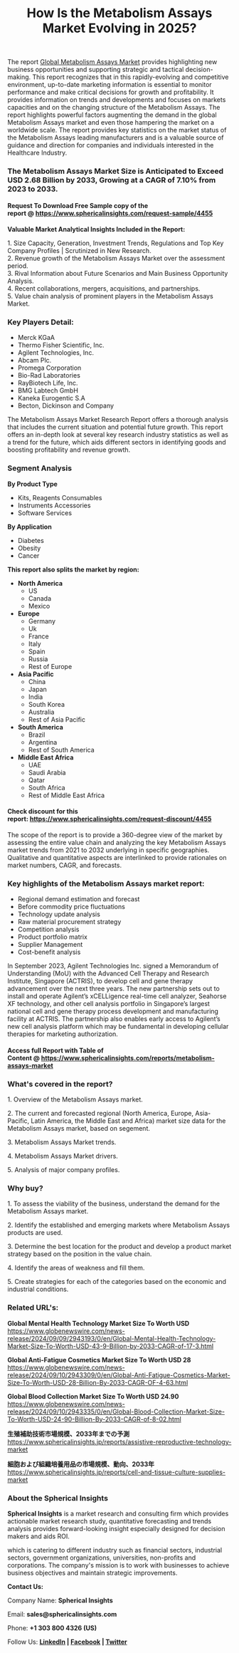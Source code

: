 <h1 style="text-align: center;">How Is the Metabolism Assays Market Evolving in 2025?</h1>
<p>&nbsp;</p>
<p>The report&nbsp;<a href="https://www.sphericalinsights.com/reports/metabolism-assays-market" target="_blank" rel="noopener noreferrer">Global Metabolism Assays Market</a>&nbsp;provides highlighting new business opportunities and supporting strategic and tactical decision-making. This report recognizes that in this rapidly-evolving and competitive environment, up-to-date marketing information is essential to monitor performance and make critical decisions for growth and profitability. It provides information on trends and developments and focuses on markets capacities and on the changing structure of the Metabolism Assays. The report highlights powerful factors augmenting the demand in the global Metabolism Assays market and even those hampering the market on a worldwide scale. The report provides key statistics on the market status of the Metabolism Assays leading manufacturers and is a valuable source of guidance and direction for companies and individuals interested in the Healthcare Industry.</p>
<h3>The Metabolism Assays Market Size is Anticipated to Exceed USD 2.68 Billion by 2033, Growing at a CAGR of 7.10% from 2023 to 2033.</h3>
<h4>Request To Download Free Sample copy of the report&nbsp;@&nbsp;<a href="https://www.sphericalinsights.com/request-sample/4455" target="_blank" rel="noopener noreferrer">https://www.sphericalinsights.com/request-sample/4455</a></h4>
<p><strong>Valuable Market Analytical Insights Included in the Report:</strong></p>
<p>1. Size Capacity, Generation, Investment Trends, Regulations and Top Key Company Profiles | Scrutinized in New Research.<br />2. Revenue growth of the Metabolism Assays Market over the assessment period.<br />3. Rival Information about Future Scenarios and Main Business Opportunity Analysis.<br />4. Recent collaborations, mergers, acquisitions, and partnerships.<br />5. Value chain analysis of prominent players in the Metabolism Assays Market.</p>
<h3><strong>Key Players Detail:</strong></h3>
<ul>
<li>Merck KGaA</li>
<li>Thermo Fisher Scientific, Inc.</li>
<li>Agilent Technologies, Inc.</li>
<li>Abcam Plc.</li>
<li>Promega Corporation</li>
<li>Bio-Rad Laboratories</li>
<li>RayBiotech Life, Inc.</li>
<li>BMG Labtech GmbH</li>
<li>Kaneka Eurogentic S.A</li>
<li>Becton, Dickinson and Company</li>
</ul>
<p>The Metabolism Assays Market Research Report offers a thorough analysis that includes the current situation and potential future growth. This report offers an in-depth look at several key research industry statistics as well as a trend for the future, which aids different sectors in identifying goods and boosting profitability and revenue growth.</p>
<h3><strong>Segment Analysis</strong></h3>
<p><strong>By Product Type</strong></p>
<ul>
<li>Kits, Reagents Consumables</li>
<li>Instruments Accessories</li>
<li>Software Services</li>
</ul>
<p><strong>By Application</strong></p>
<ul>
<li>Diabetes</li>
<li>Obesity</li>
<li>Cancer</li>
</ul>
<p><strong>This report also splits the market by region:</strong></p>
<ul>
<li><strong>North America</strong>
<ul>
<li>US</li>
<li>Canada</li>
<li>Mexico</li>
</ul>
</li>
<li><strong>Europe</strong>
<ul>
<li>Germany</li>
<li>Uk</li>
<li>France</li>
<li>Italy</li>
<li>Spain</li>
<li>Russia</li>
<li>Rest of Europe</li>
</ul>
</li>
<li><strong>Asia Pacific</strong>
<ul>
<li>China</li>
<li>Japan</li>
<li>India</li>
<li>South Korea</li>
<li>Australia</li>
<li>Rest of Asia Pacific</li>
</ul>
</li>
<li><strong>South America</strong>
<ul>
<li>Brazil</li>
<li>Argentina</li>
<li>Rest of South America</li>
</ul>
</li>
<li><strong>Middle East Africa</strong>
<ul>
<li>UAE</li>
<li>Saudi Arabia</li>
<li>Qatar</li>
<li>South Africa</li>
<li>Rest of Middle East Africa</li>
</ul>
</li>
</ul>
<h4>Check discount for this report:&nbsp;<a href="https://www.sphericalinsights.com/request-discount/4455" target="_blank" rel="noopener noreferrer">https://www.sphericalinsights.com/request-discount/4455</a></h4>
<p>The scope of the report is to provide a 360-degree view of the market by assessing the entire value chain and analyzing the key Metabolism Assays market trends from 2021 to 2032 underlying in specific geographies. Qualitative and quantitative aspects are interlinked to provide rationales on market numbers, CAGR, and forecasts.</p>
<h3><strong>Key highlights of the Metabolism Assays market report:</strong></h3>
<ul>
<li>Regional demand estimation and forecast</li>
<li>Before commodity price fluctuations</li>
<li>Technology update analysis</li>
<li>Raw material procurement strategy</li>
<li>Competition analysis</li>
<li>Product portfolio matrix</li>
<li>Supplier Management</li>
<li>Cost-benefit analysis</li>
</ul>
<p>In September 2023, Agilent Technologies Inc. signed a Memorandum of Understanding (MoU) with the Advanced Cell Therapy and Research Institute, Singapore (ACTRIS), to develop cell and gene therapy advancement over the next three years. The new partnership sets out to install and operate Agilent&rsquo;s xCELLigence real-time cell analyzer, Seahorse XF technology, and other cell analysis portfolio in Singapore&rsquo;s largest national cell and gene therapy process development and manufacturing facility at ACTRIS. The partnership also enables early access to Agilent&rsquo;s new cell analysis platform which may be fundamental in developing cellular therapies for marketing authorization.</p>
<h4>Access full Report with Table of Content&nbsp;@&nbsp;<a href="https://www.sphericalinsights.com/reports/metabolism-assays-market" target="_blank" rel="noopener noreferrer">https://www.sphericalinsights.com/reports/metabolism-assays-market</a></h4>
<h3><strong>What's covered in the report?</strong></h3>
<p>1. Overview of the Metabolism Assays market.</p>
<p>2. The current and forecasted regional (North America, Europe, Asia-Pacific, Latin America, the Middle East and Africa) market size data for the Metabolism Assays market, based on segement.</p>
<p>3. Metabolism Assays Market trends.</p>
<p>4. Metabolism Assays Market drivers.</p>
<p>5. Analysis of major company profiles.</p>
<h3><strong>Why buy?</strong></h3>
<p>1. To assess the viability of the business, understand the demand for the Metabolism Assays market.</p>
<p>2. Identify the established and emerging markets where Metabolism Assays products are used.</p>
<p>3. Determine the best location for the product and develop a product market strategy based on the position in the value chain.</p>
<p>4. Identify the areas of weakness and fill them.</p>
<p>5. Create strategies for each of the categories based on the economic and industrial conditions.</p>
<h3><strong>Related URL's:</strong></h3>
<p><strong>Global Mental Health Technology Market Size To Worth USD</strong><br /><a href="https://www.globenewswire.com/news-release/2024/09/09/2943193/0/en/Global-Mental-Health-Technology-Market-Size-To-Worth-USD-43-9-Billion-by-2033-CAGR-of-17-3.html" rel="nofollow">https://www.globenewswire.com/news-release/2024/09/09/2943193/0/en/Global-Mental-Health-Technology-Market-Size-To-Worth-USD-43-9-Billion-by-2033-CAGR-of-17-3.html</a>&nbsp;</p>
<p><strong>Global Anti-Fatigue Cosmetics Market Size To Worth USD 28</strong><br /><a href="https://www.globenewswire.com/news-release/2024/09/10/2943309/0/en/Global-Anti-Fatigue-Cosmetics-Market-Size-To-Worth-USD-28-Billion-By-2033-CAGR-OF-4-63.html" rel="nofollow">https://www.globenewswire.com/news-release/2024/09/10/2943309/0/en/Global-Anti-Fatigue-Cosmetics-Market-Size-To-Worth-USD-28-Billion-By-2033-CAGR-OF-4-63.html</a>&nbsp;</p>
<p><strong>Global Blood Collection Market Size To Worth USD 24.90</strong><br /><a href="https://www.globenewswire.com/news-release/2024/09/10/2943335/0/en/Global-Blood-Collection-Market-Size-To-Worth-USD-24-90-Billion-By-2033-CAGR-of-8-02.html" rel="nofollow">https://www.globenewswire.com/news-release/2024/09/10/2943335/0/en/Global-Blood-Collection-Market-Size-To-Worth-USD-24-90-Billion-By-2033-CAGR-of-8-02.html</a>&nbsp;</p>
<p><strong>生殖補助技術市場規模、2033年までの予測</strong><br /><a href="https://www.sphericalinsights.jp/reports/assistive-reproductive-technology-market" rel="nofollow">https://www.sphericalinsights.jp/reports/assistive-reproductive-technology-market</a>&nbsp;</p>
<p><strong>細胞および組織培養用品の市場規模、動向、2033年</strong><br /><a href="https://www.sphericalinsights.jp/reports/cell-and-tissue-culture-supplies-market" rel="nofollow">https://www.sphericalinsights.jp/reports/cell-and-tissue-culture-supplies-market</a>&nbsp;</p>
<h3><strong>About the Spherical Insights</strong></h3>
<p><strong>Spherical Insights</strong>&nbsp;is a market research and consulting firm which provides actionable market research study, quantitative forecasting and trends analysis provides forward-looking insight especially designed for decision makers and aids ROI.</p>
<p>which is catering to different industry such as financial sectors, industrial sectors, government organizations, universities, non-profits and corporations. The company's mission is to work with businesses to achieve business objectives and maintain strategic improvements.</p>
<p><strong>Contact Us:</strong></p>
<p>Company Name:&nbsp;<strong>Spherical Insights</strong></p>
<p>Email:&nbsp;<strong>sales@sphericalinsights.com</strong></p>
<p>Phone:&nbsp;<strong>+1 303 800 4326 (US)</strong></p>
<p>Follow Us:&nbsp;<strong><a href="https://www.linkedin.com/company/spherical-insight/" rel="nofollow"><u>LinkedIn</u></a>&nbsp;|&nbsp;<a href="https://www.facebook.com/sphericalinsights22" rel="nofollow"><u>Facebook</u></a>&nbsp;|&nbsp;<a href="https://twitter.com/SInsights_US" rel="nofollow"><u>Twitter</u></a></strong></p>
